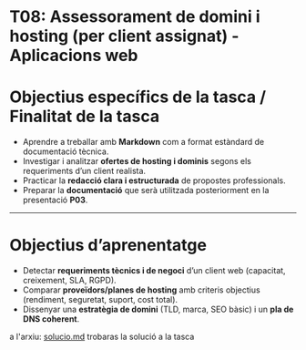 # T08: Assessorament de domini i hosting (per client assignat) - Aplicacions web

# Objectius específics de la tasca / Finalitat de la tasca

- Aprendre a treballar amb **Markdown** com a format estàndard de documentació tècnica.  
- Investigar i analitzar **ofertes de hosting i dominis** segons els requeriments d’un client realista.  
- Practicar la **redacció clara i estructurada** de propostes professionals.  
- Preparar la **documentació** que serà utilitzada posteriorment en la presentació **P03**.  

---

# Objectius d’aprenentatge

- Detectar **requeriments tècnics i de negoci** d’un client web (capacitat, creixement, SLA, RGPD).  
- Comparar **proveïdors/planes de hosting** amb criteris objectius (rendiment, seguretat, suport, cost total).  
- Dissenyar una **estratègia de domini** (TLD, marca, SEO bàsic) i un **pla de DNS coherent**.  


a l'arxiu: [solucio.md](solucio.md) trobaras la solució a la tasca


